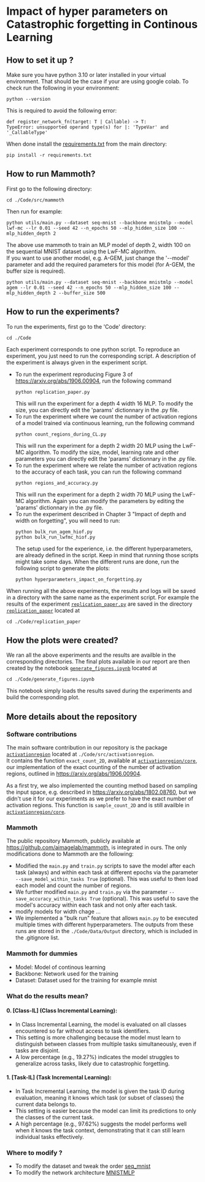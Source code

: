 # Impact of hyper parameters on Catastrophic forgetting in Continous Learning

## How to set it up ? 

Make sure you have python 3.10 or later installed in your virtual environment.
That should be the case if your are using google colab. To check run the following in your environment:

```
python --version
```
This is required to avoid the following error:

```
def register_network_fn(target: T | Callable) -> T:
TypeError: unsupported operand type(s) for |: 'TypeVar' and '_CallableType'
```

When done install the [requirements.txt](./requirements.txt) from the main directory:

```
pip install -r requirements.txt
```

## How to run Mammoth?  
First go to the following directory: 
```
cd ./Code/src/mammoth
```

Then run for example:
```
python utils/main.py --dataset seq-mnist --backbone mnistmlp --model lwf-mc --lr 0.01 --seed 42 --n_epochs 50 --mlp_hidden_size 100 --mlp_hidden_depth 2

```
The above use mammoth to train an MLP model of depth 2, width 100 on the sequential MNIST dataset using the LwF-MC algorithm.  
If you want to use another model, e.g. A-GEM, just change the '--model' parameter and add the required parameters for this model (for A-GEM, the buffer size is required).

```
python utils/main.py --dataset seq-mnist --backbone mnistmlp --model agem --lr 0.01 --seed 42 --n_epochs 50 --mlp_hidden_size 100 --mlp_hidden_depth 2 --buffer_size 500
```

## How to run the experiments?
To run the experiments, first go to the 'Code' directory:
```
cd ./Code
```
Each experiment corresponds to one python script. To reproduce an experiment, you just need to run the corresponding script. A description of the experiment is always given in the experiment script.  
- To run the experiment reproducing Figure 3 of https://arxiv.org/abs/1906.00904, run the following command
  ```
  python replication_paper.py
  ```
  This will run the experiment for a depth 4 width 16 MLP. To modify the size, you can directly edit the 'params' dictionnary in the .py file.
- To run the experiment where we count the number of activation regions of a model trained via continuous learning, run the following command
  ```
  python count_regions_during_CL.py
  ```
  This will run the experiment for a depth 2 width 20 MLP using the LwF-MC algorithm. To modify the size, model, learning rate and other parameters you can directly edit the 'params' dictionnary in the .py file.
- To run the experiment where we relate the number of activation regions to the accuracy of each task, you can run the following command
  ```
  python regions_and_accuracy.py
  ```
  This will run the experiment for a depth 2 width 70 MLP using the LwF-MC algorithm. Again you can modify the parameters by editing the 'params' dictionnary in the .py file.
- To run the experiment described in Chapter 3 "Impact of depth and width on forgetting", you will need to run:
  ```commandline
  python bulk_run_agem_hiof.py
  python bulk_run_lwfmc_hiof.py
  ```
  The setup used for the experience, i.e. the different hyperparameters, are already defined in the script. Keep in mind that running those
  scripts might take some days. When the different runs are done, run the following script to generate the plots:
  ```commandline
  python hyperparameters_impact_on_forgetting.py
  ```

When running all the above experiments, the results and logs will be saved in a directory with the same name as the experiment script.
For example the results of the experiment [`replication_paper.py`](./Code/replication_paper.py) are saved in the directory [`replication_paper`](./Code/replication_paper) located at
```
cd ./Code/replication_paper
```

## How the plots were created?
We ran all the above experiments and the results are availble in the corresponding directories. The final plots available in our report are then created by the notebook [`generate_figures.ipynb`](./Code/generate_figures.ipynb) located at
```
cd ./Code/generate_figures.ipynb
```
This notebook simply loads the results saved during the experiments and build the corresponding plot.  


## More details about the repository

### Software contributions
The main software contribution in our repository is the package [`activationregion`](./Code/src/activationregion) located at `./Code/src/activationregion`.  
It contains the function `exact_count_2D`, available at [`activationregion/core`](./Code/src/activationregion/core), our implementation of the exact counting of the number of activation regions, outlined in https://arxiv.org/abs/1906.00904.  

As a first try, we also implemented the counting method based on sampling the input space, e.g. described in https://arxiv.org/abs/1802.08760, but we didn't use it for our experiments as we prefer to have the exact number of activation regions. This function is `sample_count_2D` and is still availble in [`activationregion/core`](./Code/src/activationregion/core).

### Mammoth
The public repository Mammoth, publicly available at https://github.com/aimagelab/mammoth, is integrated in ours. The only modifications done to Mammoth are the following:
- Modified the `main.py` and `train.py` scripts to save the model after each task (always) and within each task at different epochs via the parameter `--save_model_within_tasks True` (optional). This was useful to then load each model and count the number of regions.  
- We further modified `main.py` and `train.py` via the parameter `--save_accuracy_within_tasks True` (optional). This was useful to save the model's accuracy within each task and not only after each task. 
- modify models for width chage ...
- We implemented a "bulk run" feature that allows `main.py` to be executed multiple times with different hyperparameters. The outputs from these runs are stored in the `./Code/Data/Output` directory, which is included in the .gitignore list.

### Mammoth for dummies

* Model: Model of continous learning
* Backbone: Network used for the training
* Dataset: Dataset used for the training for example mnist

### What do the results mean?

#### 0. [Class-IL] (Class Incremental Learning):
* In Class Incremental Learning, the model is evaluated on all classes encountered so far without access to task identifiers.
* This setting is more challenging because the model must learn to distinguish between classes from multiple tasks simultaneously, even if tasks are disjoint.
* A low percentage (e.g., 19.27%) indicates the model struggles to generalize across tasks, likely due to catastrophic forgetting.
#### 1. [Task-IL] (Task Incremental Learning):
* In Task Incremental Learning, the model is given the task ID during evaluation, meaning it knows which task (or subset of classes) the current data belongs to.
* This setting is easier because the model can limit its predictions to only the classes of the current task.
* A high percentage (e.g., 97.62%) suggests the model performs well when it knows the task context, demonstrating that it can still learn individual tasks effectively.

### Where to modify ?
* To modify the dataset and tweak the order [seq_mnist](./Code/src/mammoth/datasets/seq_mnist.py)
* To modify the network architecture [MNISTMLP](./Code/src/mammoth/backbone/MNISTMLP.py)

